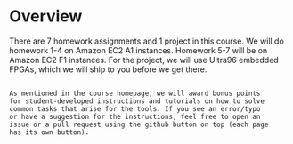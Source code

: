 # Overview
There are 7 homework assignments and 1 project in this course.
We will do homework 1-4 on Amazon EC2 A1 instances. Homework
5-7 will be on Amazon EC2 F1 instances. For the project, we will 
use Ultra96 embedded FPGAs, which we will ship to you before we
get there.

```{include} common/aws_caution.md
```

```{tip}
As mentioned in the course homepage, we will award bonus points
for student-developed instructions and tutorials on how to solve
common tasks that arise for the tools. If you see an error/typo
or have a suggestion for the instructions, feel free to open an
issue or a pull request using the github button on top (each page
has its own button).
```
